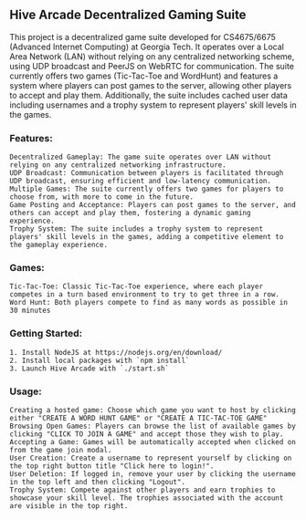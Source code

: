 ## Hive Arcade Decentralized Gaming Suite

This project is a decentralized game suite developed for CS4675/6675 (Advanced Internet Computing) at Georgia Tech. It operates over a Local Area Network (LAN) without relying on any centralized networking scheme, using UDP broadcast and PeerJS on WebRTC for communication. The suite currently offers two games (Tic-Tac-Toe and WordHunt) and features a system where players can post games to the server, allowing other players to accept and play them. Additionally, the suite includes cached user data including usernames and a trophy system to represent players' skill levels in the games.

### Features:

    Decentralized Gameplay: The game suite operates over LAN without relying on any centralized networking infrastructure.
    UDP Broadcast: Communication between players is facilitated through UDP broadcast, ensuring efficient and low-latency communication.
    Multiple Games: The suite currently offers two games for players to choose from, with more to come in the future.
    Game Posting and Acceptance: Players can post games to the server, and others can accept and play them, fostering a dynamic gaming experience.
    Trophy System: The suite includes a trophy system to represent players' skill levels in the games, adding a competitive element to the gameplay experience.

### Games:

    Tic-Tac-Toe: Classic Tic-Tac-Toe experience, where each player competes in a turn based environment to try to get three in a row.
    Word Hunt: Both players compete to find as many words as possible in 30 minutes

### Getting Started:

    1. Install NodeJS at https://nodejs.org/en/download/
    2. Install local packages with `npm install`
    3. Launch Hive Arcade with `./start.sh`

### Usage:

    Creating a hosted game: Choose which game you want to host by clicking either "CREATE A WORD HUNT GAME" or "CREATE A TIC-TAC-TOE GAME"
    Browsing Open Games: Players can browse the list of available games by clicking "CLICK TO JOIN A GAME" and accept those they wish to play.
    Accepting a Game: Games will be automatically accepted when clicked on from the game join modal.
    User Creation: Create a username to represent yourself by clicking on the top right button title "Click here to login!".
    User Deletion: If logged in, remove your user by clicking the username in the top left and then clicking "Logout".
    Trophy System: Compete against other players and earn trophies to showcase your skill level. The trophies associated with the account are visible in the top right.
